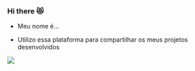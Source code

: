 ### Hi there 😻

- Meu nome é...

- Utilizo essa plataforma para compartilhar os meus projetos desenvolvidos

![](https://media.tenor.com/RP_qoKH85xgAAAAd/the-rock-sus-the-rock-meme.gif)
